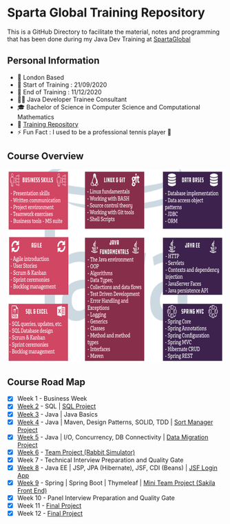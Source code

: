 # Sparta Global Training Repository
This is a GitHub Directory to facilitate the material, notes and programming that has been done during my Java Dev Training at [SpartaGlobal](https://www.spartaglobal.com/)

## Personal Information
- 📍 London Based  
- 📅 Start of Training : 21/09/2020  
- 📅 End of Training : 11/12/2020  
- :woman_technologist: Java Developer Trainee Consultant  
- :mortar_board: Bachelor of Science in Computer Science and Computational Mathematics  
- 📓 [Training Repository](https://github.com/janjakovacevic/SpartaGlobal)  
- ⚡ Fun Fact : I used to be a professional tennis player :tennis:  

## Course Overview 

<img width="700" height="450" src="https://github.com/janjakovacevic/SpartaGlobal/blob/master/assets/plan.png">

## Course Road Map
 - [x] Week 1 - Business Week
 - [x] [Week 2](https://github.com/janjakovacevic/SpartaGlobal/tree/master/Week%202%20-%20SQL%20Week) - SQL | [SQL Project](https://github.com/janjakovacevic/SpartaGlobal/tree/master/Week%202%20-%20SQL%20Week/project)
 - [x] [Week 3](https://github.com/janjakovacevic/SpartaGlobal/tree/master/Week%203%20-%20Java%20Week%201) - Java | Java Basics
 - [x] [Week 4](https://github.com/janjakovacevic/SpartaGlobal/tree/master/Week%204%20-%20Java%20Week%202) - Java | Maven, Design Patterns, SOLID, TDD | [Sort Manager Project](https://github.com/janjakovacevic/SpartaGlobal/tree/master/Week%204%20-%20Java%20Week%202/Projects/SortManagerProject)
 - [x] [Week 5](https://github.com/janjakovacevic/SpartaGlobal/tree/master/Week%205%20-%20Java%20Week%203) - Java | I/O, Concurrency, DB Connectivity | [Data Migration Project](https://github.com/janjakovacevic/SpartaGlobal/tree/master/Week%205%20-%20Java%20Week%203/DataMigrationProject)
 - [x] [Week 6](https://github.com/janjakovacevic/SpartaGlobal/tree/master/Week%206%20-%20Team%20Project/RabbitSimulatorProject) - [Team Project (Rabbit Simulator)](https://github.com/janjakovacevic/SpartaGlobal/tree/master/Week%206%20-%20Team%20Project/RabbitSimulatorProject)
 - [x] Week 7 - Technical Interview Preparation and Quality Gate
 - [x] [Week 8](https://github.com/janjakovacevic/SpartaGlobal/tree/master/Week%208%20-%20Java%20EE) - Java EE | JSP, JPA (Hibernate), JSF, CDI (Beans) | [JSF Login App](https://github.com/janjakovacevic/SpartaGlobal/tree/master/Week%208%20-%20Java%20EE/JSFLoginApplication)
 - [x] [Week 9](https://github.com/janjakovacevic/SpartaGlobal/tree/master/Week%209%20-%20Spring) - Spring | Spring Boot | Thymeleaf | [Mini Team Project (Sakila Front End)](https://github.com/janjakovacevic/SpartaGlobal/tree/master/Week%209%20-%20Spring/SakilaProject)
 - [x] Week 10 - Panel Interview Preparation and Quality Gate
 - [x] Week 11 - [Final Project](https://github.com/janjakovacevic/Engineering72FinalProject)
 - [x] Week 12 - [Final Project](https://github.com/janjakovacevic/Engineering72FinalProject)
